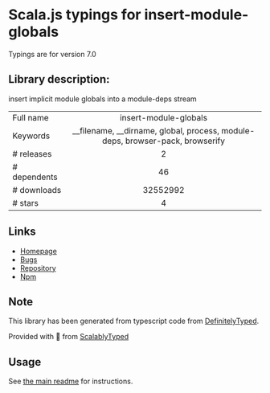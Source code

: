 
# Scala.js typings for insert-module-globals

Typings are for version 7.0

## Library description:
insert implicit module globals into a module-deps stream

|                    |                 |
| ------------------ | :-------------: |
| Full name          | insert-module-globals |
| Keywords           | __filename, __dirname, global, process, module-deps, browser-pack, browserify |
| # releases         | 2 |
| # dependents       | 46 |
| # downloads        | 32552992 |
| # stars            | 4 |

## Links
- [Homepage](https://github.com/browserify/insert-module-globals)
- [Bugs](https://github.com/browserify/insert-module-globals/issues)
- [Repository](https://github.com/browserify/insert-module-globals)
- [Npm](https://www.npmjs.com/package/insert-module-globals)
    


## Note
This library has been generated from typescript code from [DefinitelyTyped](https://definitelytyped.org).

Provided with :purple_heart: from [ScalablyTyped](https://github.com/oyvindberg/ScalablyTyped)

## Usage
See [the main readme](../../readme.md) for instructions.


